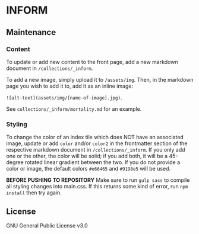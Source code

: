 # INFORM

## Maintenance

### Content
To update or add new content to the front page, add a new markdown document in `/collections/_inform`.

To add a new image, simply upload it to `/assets/img`. Then, in the markdown page you wish to add it to, add it as an inline image:

`![alt-text](assets/img/[name-of-image].jpg)`.

See `collections/_inform/mortality.md` for an example.

### Styling
To change the color of an index tile which does NOT have an associated image, update or add `color` and/or `color2` in the frontmatter section of the respective markdown document in `/collections/_inform`. If you only add one or the other, the color will be solid; if you add both, it will be a 45-degree rotated linear gradient between the two. If you do not provide a color or image, the default colors `#e66465` and `#9198e5` will be used.

**BEFORE PUSHING TO REPOSITORY**
Make sure to run `gulp sass` to compile all styling changes into main.css. If this returns some kind of error, run `npm install` then try again.

## License

GNU General Public License v3.0

